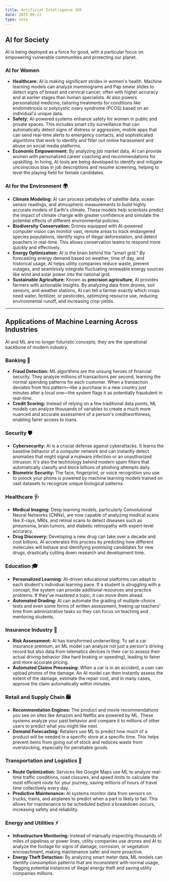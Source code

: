 ```yaml
---
title: Artificial Intelligence 105
date: 2025-09-21
type: note
---
```


## AI for Society

AI is being deployed as a force for good, with a particular focus on empowering vulnerable communities and protecting our planet.

### AI for Women

- **Healthcare:** AI is making significant strides in women's health. Machine learning models can analyze mammograms and Pap smear slides to detect signs of breast and cervical cancer, often with higher accuracy and at earlier stages than human specialists. AI also powers personalized medicine, tailoring treatments for conditions like endometriosis or polycystic ovary syndrome (PCOS) based on an individual's unique data.
- **Safety:** AI-powered systems enhance safety for women in public and private spaces. This includes smart city surveillance that can automatically detect signs of distress or aggression, mobile apps that can send real-time alerts to emergency contacts, and sophisticated algorithms that work to identify and filter out online harassment and abuse on social media platforms.
- **Economic Empowerment:** By analyzing job market data, AI can provide women with personalized career coaching and recommendations for upskilling. In hiring, AI tools are being developed to identify and mitigate unconscious bias in job descriptions and resume screening, helping to level the playing field for female candidates.

### AI for the Environment 🌍

- **Climate Modeling:** AI can process petabytes of satellite data, ocean sensor readings, and atmospheric measurements to build highly accurate models of Earth's climate. These models help scientists predict the impact of climate change with greater confidence and simulate the potential effects of different environmental policies.
- **Biodiversity Conservation:** Drones equipped with AI-powered computer vision can monitor vast, remote areas to track endangered species populations, identify signs of illegal deforestation, and detect poachers in real-time. This allows conservation teams to respond more quickly and effectively.
- **Energy Optimization:** AI is the brain behind the "smart grid." By forecasting energy demand based on weather, time of day, and historical usage, AI helps utility companies reduce waste, prevent outages, and seamlessly integrate fluctuating renewable energy sources like wind and solar power into the national grid.
- **Sustainable Agriculture:** Known as **precision agriculture**, AI provides farmers with actionable insights. By analyzing data from drones, soil sensors, and weather stations, AI can tell a farmer exactly which crops need water, fertilizer, or pesticides, optimizing resource use, reducing environmental runoff, and increasing crop yields.

---

## Applications of Machine Learning Across Industries

AI and ML are no longer futuristic concepts; they are the operational backbone of modern industry.

### Banking 🏦

- **Fraud Detection:** ML algorithms are the unsung heroes of financial security. They analyze millions of transactions per second, learning the normal spending patterns for each customer. When a transaction deviates from this pattern—like a purchase in a new country just minutes after a local one—the system flags it as potentially fraudulent in real-time.
- **Credit Scoring:** Instead of relying on a few traditional data points, ML models can analyze thousands of variables to create a much more nuanced and accurate assessment of a person's creditworthiness, enabling fairer access to loans.

### Security 🛡️

- **Cybersecurity:** AI is a crucial defense against cyberattacks. It learns the baseline behavior of a computer network and can instantly detect anomalies that might signal a malware infection or an unauthorized intrusion. It's also the technology behind modern spam filters that automatically classify and block billions of phishing attempts daily.
- **Biometric Security:** The face, fingerprint, or voice recognition you use to unlock your phone is powered by machine learning models trained on vast datasets to recognize unique biological patterns.

### Healthcare 🩺

- **Medical Imaging:** Deep learning models, particularly Convolutional Neural Networks (CNNs), are now capable of analyzing medical scans like X-rays, MRIs, and retinal scans to detect diseases such as pneumonia, brain tumors, and diabetic retinopathy with expert-level accuracy.
- **Drug Discovery:** Developing a new drug can take over a decade and cost billions. AI accelerates this process by predicting how different molecules will behave and identifying promising candidates for new drugs, drastically cutting down research and development time.

### Education 🎓

- **Personalized Learning:** AI-driven educational platforms can adapt to each student's individual learning pace. If a student is struggling with a concept, the system can provide additional resources and practice problems. If they've mastered a topic, it can move them ahead.
- **Automated Grading:** AI can automate the grading of multiple-choice tests and even some forms of written assessment, freeing up teachers' time from administrative tasks so they can focus on teaching and mentoring students.

### Insurance Industry 📄

- **Risk Assessment:** AI has transformed underwriting. To set a car insurance premium, an ML model can analyze not just a person's driving record but also data from telematics devices in their car to assess their actual driving behavior (like hard braking or speeding), leading to fairer and more accurate pricing.
- **Automated Claims Processing:** When a car is in an accident, a user can upload photos of the damage. An AI model can then instantly assess the extent of the damage, estimate the repair cost, and in many cases, approve the claim automatically within minutes.

### Retail and Supply Chain 🛍️

- **Recommendation Engines:** The product and movie recommendations you see on sites like Amazon and Netflix are powered by ML. These systems analyze your past behavior and compare it to millions of other users to predict what you might like next.
- **Demand Forecasting:** Retailers use ML to predict how much of a product will be needed in a specific store at a specific time. This helps prevent items from going out of stock and reduces waste from overstocking, especially for perishable goods.

### Transportation and Logistics 🚚

- **Route Optimization:** Services like Google Maps use ML to analyze real-time traffic conditions, road closures, and speed limits to calculate the most efficient route for your journey, saving millions of hours of travel time collectively every day.
- **Predictive Maintenance:** AI systems monitor data from sensors on trucks, trains, and airplanes to predict when a part is likely to fail. This allows for maintenance to be scheduled _before_ a breakdown occurs, increasing safety and reliability.

### Energy and Utilities ⚡

- **Infrastructure Monitoring:** Instead of manually inspecting thousands of miles of pipelines or power lines, utility companies use drones and AI to analyze the footage for signs of damage, corrosion, or vegetation encroachment, making maintenance safer and more proactive.
- **Energy Theft Detection:** By analyzing smart meter data, ML models can identify consumption patterns that are inconsistent with normal usage, flagging potential instances of illegal energy theft and saving utility companies millions.

